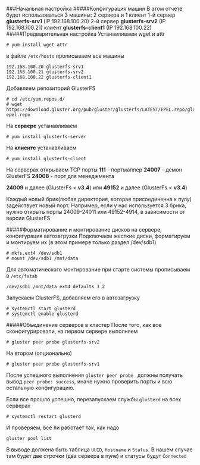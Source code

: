 ###Начальная настройка
#####Конфигурация машин
В этом отчете будет использоваться 3 машины: 2 сервера и 1 клиент
1-й сервер **glusterfs-srv1** (IP 192.168.100.20)
2-й сервер **glusterfs-srv2** (IP 192.168.100.21)
клиент **glusterfs-client1** (IP 192.168.100.22)
#####Предварительная настройка
Устанавливаем wget и attr
```
# yum install wget attr
```
в файле `/etc/hosts` прописываем все машины
```
192.168.100.20 glusterfs-srv1
192.168.100.21 glusterfs-srv2
192.168.100.22 glusterfs-client1
```
Добавляем репозиторий GlusterFS
```
# cd /etc/yum.repos.d/
# wget https://download.gluster.org/pub/gluster/glusterfs/LATEST/EPEL.repo/glusterfs-epel.repo
```
На **сервере** устанавливаем
```
# yum install glusterfs-server
```
На **клиенте** устанавливаем
```
# yum install glusterfs-client
```
На серверах открываем TCP порты
**111** - портмаппер
**24007** - демон GlusterFS
**24008** - порт для менеджмента

**24009** и далее (GlusterFs < **v3.4**)
или
**49152** и далее (GlusterFs < **v3.4**) 

Каждый новый брик(любая директория, которая присоединенна к пулу) задействует новый порт. Например, если у нас используется 3 брика, нужно открыть порты 24009-24011 или 49152-4914, в зависимости от версии GlusterFS

#####Форматирование и монтирование дисков на сервере, конфигурация автозагрузки
Подключаем жесткие диски, форматируем и монтируем их (в этом примере только раздел /dev/sdb1)
```
# mkfs.ext4 /dev/sdb1
# mount /dev/sdb1 /mnt/data
```
Для автоматического монтирование при старте системы прописываем в `/etc/fstab`
```
/dev/sdb1 /mnt/data ext4 defaults 1 2
```
Запускаем GlusterFS, добавляем его в автозагрузку
```
# systemctl start glusterd
# systemctl enable glusterd
```
#####Объединение серверов в кластер
После того, как все сконфигурировали, на первом сервере выполняем
```
# gluster peer probe glusterfs-srv2
```
На втором (опционально)
```
# gluster peer probe glusterfs-srv1
```
После успешного выполнения `gluster peer probe ` должны получать вывод `peer probe: success`, иначе нужно проверить порты и всю остальную конфигурацию.

Если все прошло успешно, перезапускаем службы `glusterd` на всех серверах
```
# systemctl restart glusterd
```
И проверяем, все ли работает так, как надо
```
gluster pool list
```
В выводе должена быть таблица `UUID`, `Hostname` и `Status`. В нашем случае там будет две строчки (два сервера в пуле) и статусы будут `Connected`


